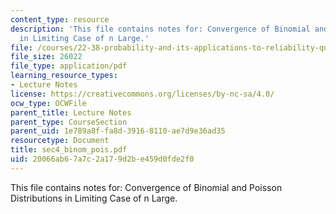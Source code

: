 ```yaml
---
content_type: resource
description: 'This file contains notes for: Convergence of Binomial and Poisson Distributions
  in Limiting Case of n Large.'
file: /courses/22-38-probability-and-its-applications-to-reliability-quality-control-and-risk-assessment-fall-2005/20066ab67a7c2a179d2be459d0fde2f0_sec4_binom_pois.pdf
file_size: 26022
file_type: application/pdf
learning_resource_types:
- Lecture Notes
license: https://creativecommons.org/licenses/by-nc-sa/4.0/
ocw_type: OCWFile
parent_title: Lecture Notes
parent_type: CourseSection
parent_uid: 1e789a8f-fa8d-3916-8110-ae7d9e36ad35
resourcetype: Document
title: sec4_binom_pois.pdf
uid: 20066ab6-7a7c-2a17-9d2b-e459d0fde2f0
---
```

This file contains notes for: Convergence of Binomial and Poisson Distributions in Limiting Case of n Large.